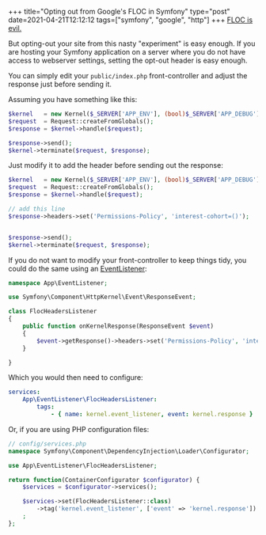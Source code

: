 +++
title="Opting out from Google's FLOC in Symfony"
type="post"
date=2021-04-21T12:12:12
tags=["symfony", "google", "http"]
+++
[FLOC is evil.](https://www.eff.org/deeplinks/2021/03/googles-floc-terrible-idea)

But opting-out your site from this nasty "experiment" is easy enough.
If you are hosting your Symfony application on a server where you do not have access to webserver settings, setting the opt-out header is easy enough.

You can simply edit your  `public/index.php`  front-controller and adjust the response just before sending it.

Assuming you have something like this:

```php
$kernel   = new Kernel($_SERVER['APP_ENV'], (bool)$_SERVER['APP_DEBUG']);
$request  = Request::createFromGlobals();
$response = $kernel->handle($request);

$response->send();
$kernel->terminate($request, $response);
```

Just modify it to add the header before sending out the response:
```php
$kernel   = new Kernel($_SERVER['APP_ENV'], (bool)$_SERVER['APP_DEBUG']);
$request  = Request::createFromGlobals();
$response = $kernel->handle($request);

// add this line
$response->headers->set('Permissions-Policy', 'interest-cohort=()');


$response->send();
$kernel->terminate($request, $response);
```

If you do not want to modify your front-controller to keep things tidy, you could do the same using an  [EventListener](https://symfony.com/doc/current/event_dispatcher.html):
```php
namespace App\EventListener;

use Symfony\Component\HttpKernel\Event\ResponseEvent;

class FlocHeadersListener
{
	public function onKernelResponse(ResponseEvent $event)
    {
    	$event->getResponse()->headers->set('Permissions-Policy', 'interest-cohort=()');
    }

}
```

Which you would then need to configure:
```yaml
services:
    App\EventListener\FlocHeadersListener:
        tags:
            - { name: kernel.event_listener, event: kernel.response }
```

Or, if you are using PHP configuration files:
```php
// config/services.php
namespace Symfony\Component\DependencyInjection\Loader\Configurator;

use App\EventListener\FlocHeadersListener;

return function(ContainerConfigurator $configurator) {
    $services = $configurator->services();

    $services->set(FlocHeadersListener::class)
        ->tag('kernel.event_listener', ['event' => 'kernel.response'])
    ;
};
```
